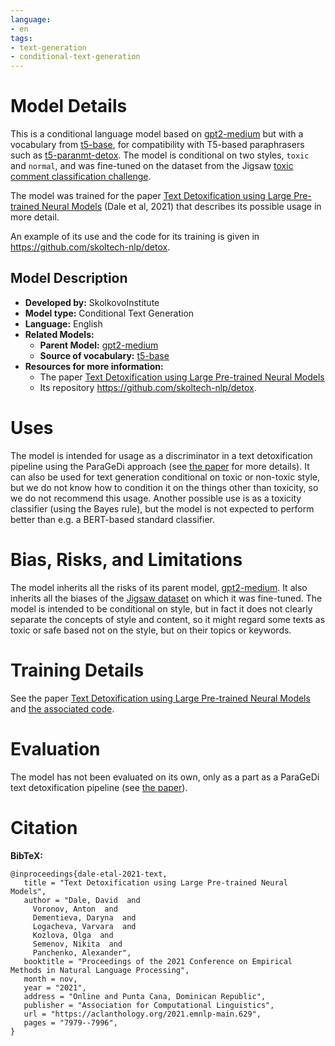 ```yaml
---
language:
- en
tags:
- text-generation
- conditional-text-generation
---
```

# Model Details
 

This is a conditional language model based on [gpt2-medium](https://huggingface.co/gpt2-medium/) but with a vocabulary from [t5-base](https://huggingface.co/t5-base), for compatibility with T5-based paraphrasers such as [t5-paranmt-detox](https://huggingface.co/SkolkovoInstitute/t5-paranmt-detox). The model is conditional on two styles, `toxic` and `normal`, and was fine-tuned on the dataset from the Jigsaw [toxic comment classification challenge](https://www.kaggle.com/c/jigsaw-toxic-comment-classification-challenge).

The model was trained for the paper [Text Detoxification using Large Pre-trained Neural Models](https://arxiv.org/abs/2109.08914) (Dale et al, 2021) that describes its possible usage in more detail. 

An example of its use and the code for its training is given in https://github.com/skoltech-nlp/detox. 


## Model Description
 
- **Developed by:** SkolkovoInstitute
- **Model type:** Conditional Text Generation
- **Language:** English
- **Related Models:**
  - **Parent Model:** [gpt2-medium](https://huggingface.co/gpt2-medium/)
  - **Source of vocabulary:** [t5-base](https://huggingface.co/t5-base)
- **Resources for more information:** 
  - The paper [Text Detoxification using Large Pre-trained Neural Models](https://arxiv.org/abs/2109.08914)
  - Its repository https://github.com/skoltech-nlp/detox. 
 
# Uses

The model is intended for usage as a discriminator in a text detoxification pipeline using the ParaGeDi approach (see [the paper](https://arxiv.org/abs/2109.08914) for more details). It can also be used for text generation conditional on toxic or non-toxic style, but  we do not know how to condition it on the things other than toxicity, so we do not recommend this usage. Another possible use is as a toxicity classifier (using the Bayes rule), but the model is not expected to perform better than e.g. a BERT-based standard classifier.

# Bias, Risks, and Limitations
The model inherits all the risks of its parent model, [gpt2-medium](https://huggingface.co/gpt2-medium/). It also inherits all the biases of the [Jigsaw dataset](https://www.kaggle.com/c/jigsaw-toxic-comment-classification-challenge) on which it was fine-tuned. The model is intended to be conditional on style, but in fact it does not clearly separate the concepts of style and content, so it might regard some texts as toxic or safe based not on the style, but on their topics or keywords. 

# Training Details
See the paper [Text Detoxification using Large Pre-trained Neural Models](https://arxiv.org/abs/2109.08914) and [the associated code](https://github.com/s-nlp/detox/tree/main/emnlp2021/style_transfer/paraGeDi).

# Evaluation
The model has not been evaluated on its own, only as a part as a ParaGeDi text detoxification pipeline (see [the paper](https://arxiv.org/abs/2109.08914)).

# Citation
**BibTeX:**
 ```
@inproceedings{dale-etal-2021-text,
    title = "Text Detoxification using Large Pre-trained Neural Models",
    author = "Dale, David  and
      Voronov, Anton  and
      Dementieva, Daryna  and
      Logacheva, Varvara  and
      Kozlova, Olga  and
      Semenov, Nikita  and
      Panchenko, Alexander",
    booktitle = "Proceedings of the 2021 Conference on Empirical Methods in Natural Language Processing",
    month = nov,
    year = "2021",
    address = "Online and Punta Cana, Dominican Republic",
    publisher = "Association for Computational Linguistics",
    url = "https://aclanthology.org/2021.emnlp-main.629",
    pages = "7979--7996",
}
```
